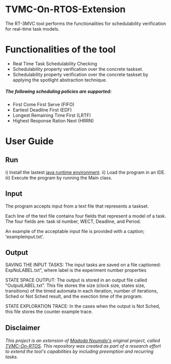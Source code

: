 # TVMC-On-RTOS-Extension
The RT-3MVC tool performs the functionalities for schedulability verification for real-time task models. 

# Functionalities of the tool
*  Real Time Task Schedulability Checking
*  Schedulability property verification over the concrete taskset.
*  Schedulability property verification over the concrete taskset by applying the spotlight abstraction technique.

##### The following scheduling policies are supported: 
* First Come First Serve (FIFO)
* Earliest Deadline First (EDF)
* Longest Remaining Time First (LRTF)
* Highest Response Ration Next (HRRN)

# User Guide

## Run

i)	Install the lastest [java runtime environment](http://www.oracle.com/technetwork/java/javase/downloads/index.html).
ii)	Load the program in an IDE.
iii)	Execute the program by running the Main class.

## Input

The program accepts input from a text file that represents a taskset.

Each line of the text file contains four fields that represent a model of a task. The four fields are: task id number, WECT, Deadline, and Period. 

An example of the acceptable input file is provided with a caption; 'exampleinput.txt'.

## Output
SAVING THE INPUT TASKS: The input tasks are saved on a file captioned: ExpNoLABEL.txt", where label is the experiment number properties

STATE SPACE OUTPUT: The output is stored in an output file called "OutputLABEL.txt". 
This file stores the size (clock size, states size, transitions) of the timed automata in each iteration, number of iterations, Sched or Not Sched result, and the exection time of the program. 

STATE EXPLORATION TRACE: In the cases when the output is Not Sched, this file stores the counter example trace.

## Disclaimer
###### This project is an extension of [Madoda Nxumalo's](https://github.com/MadodaNxumalo) original project, called [TVMC-On-RTOS](https://github.com/MadodaNxumalo/TVMC-On-RTOS). This repository was created as part of a research effort to extend the tool's capabilities by including preemption and recurring tasks.
